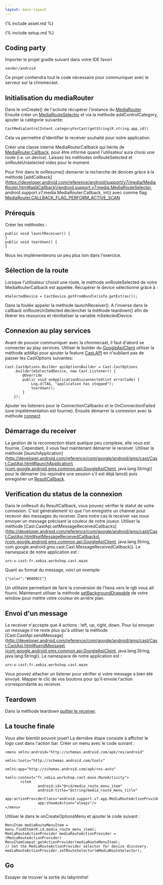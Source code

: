 ```yaml
---
layout: main-layout
---
```


{% include asset.md %}

{% include setup.md %}

## Coding party

Importer le projet gradle suivant dans votre IDE favori

    sender/android

Ce projet contiendra tout le code nécessaire pour communiquer avec le serveur sur la chromecast.

## Initialisation du mediaRouter

Dans le onCreate() de l'activité récupérer l'instance du [MediaRouter](https://developer.android.com/reference/android/support/v7/media/MediaRouter.html#getInstance\(android.content.Context\)).
Ensuite créer un [MediaRouteSelector](http://developer.android.com/reference/android/support/v7/media/MediaRouteSelector.Builder.html) et via la méthode addControlCategory, ajouter la catégorie suivante:

<pre><code>CastMediaControlIntent.categoryForCast(getString(R.string.app_id))</code></pre>

Cela va permettre d'identifier le receiver souhaité pour notre application.

Créer une classe interne MediaRouterCallback qui hérite de [MediaRouter.Callback](https://developer.android.com/reference/android/support/v7/media/MediaRouter.Callback.html), pour être
informé quand l'utilisateur aura choisi une route (i.e. un device). Laissez les méthodes onRouteSelected et onRouteUnselected vides pour le moment.

Pour finir dans le onResume() demarrer la recherche de devices grâce à la méthode [addCallback](https://developer.android.com/reference/android/support/v7/media/MediaRouter.html#addCallback\(android.support.v7.media.MediaRouteSelector, android.support.v7.media.MediaRouter.Callback, int\))
avec comme flag [MediaRouter.CALLBACK\_FLAG\_PERFORM\_ACTIVE\_SCAN](https://developer.android.com/reference/android/support/v7/media/MediaRouter.html#CALLBACK_FLAG_PERFORM_ACTIVE_SCAN)

## Prérequis
Créer les méthodes :

<pre><code>public void launchReceiver() {
}
public void teardown() {
}</code></pre>

Nous les implémenterons un peu plus loin dans l'exercice.

## Sélection de la route
Lorsque l'utilisateur choisit une route, le méthode onRouteSelected de votre MediaRouterCallback est appelée. Récupérer le
device sélectionné grâce à :
<pre><code class="java">mSelectedDevice = CastDevice.getFromBundle(info.getExtras());</code></pre>
Dans la foulée appeler la méthode launchReceiver().
A l'inverse dans le callback onRouteUnSelected déclencher la méthode teardown() afin de libérer les resources et réinitialiser la variable mSelectedDevice.

## Connexion au play services
Avant de pouvoir communiquer avec la chromecast, il faut d'abord se connecter au play services. Utiliser le builder du [GoogleApiClient](http://developer.android.com/reference/com/google/android/gms/common/api/GoogleApiClient.Builder.html)
utiliser la méthode addApi pour ajouter la feature [Cast.API](http://developer.android.com/reference/com/google/android/gms/cast/Cast.html#API) en n'oubliant pas de passer les CastOptions suivantes:
<pre><code class="java">Cast.CastOptions.Builder apiOptionsBuilder = Cast.CastOptions
    .builder(mSelectedDevice, new Cast.Listener() {
        @Override
        public void onApplicationDisconnected(int errorCode) {
            Log.d(TAG, "application has stopped");
            teardown();
        }
    });</code></pre>

Ajouter les listeners pour le ConnectionCallbacks et le OnConnectionFailed (une impélementation est fournie). Ensuite démarrer la connexion avec la méthode [connect](http://developer.android.com/reference/com/google/android/gms/common/api/GoogleApiClient.html#connect\(\))

## Démarrage du receiver

La gestion de la reconnection étant quelque peu complexe, elle vous est fournie. Cependant, il vous faut maintenant démarrer le receiver.
Utiliser la méthode [launchApplication](http://developer.android.com/reference/com/google/android/gms/cast/Cast.CastApi.html#launchApplication\(com.google.android.gms.common.api.GoogleApiClient, java.lang.String\)) pour le démarrer (où rejoindre une session s'il est déjà lancé) puis enregistrer un [ResultCallback](http://developer.android.com/reference/com/google/android/gms/common/api/ResultCallback.html).

## Verification du status de la connexion

Dans le onResult du ResultCallback, vous pouvez vérifier le statut de votre connexion. C'est généralement ici que l'on enregistre un channel pour recevoir des messages du receiver. Dans notre cas le receiver vas nous envoyer un message
précisant la couleur de notre joueur. Utiliser la méthode [Cast.CastApi.setMessageReceivedCallbacks](http://developer.android.com/reference/com/google/android/gms/cast/Cast.CastApi.html#setMessageReceivedCallbacks\(com.google.android.gms.common.api.GoogleApiClient, java.lang.String, com.google.android.gms.cast.Cast.MessageReceivedCallback\)). Le namespace de notre application est :
<pre><code>urn:x-cast:fr.xebia.workshop.cast.maze</code></pre>

Quant au format du message, voici un exemple:
<pre><code>{"color":"#0099CC"}</code></pre>

Un utilitaire permettant de faire la conversion de l'hexa vers le rgb vous ait fourni. Maintenant utiliser la méthode [setBackgroundDrawable](http://developer.android.com/reference/android/view/Window.html#setBackgroundDrawable\(android.graphics.drawable.Drawable\)) de votre window pour mettre votre couleur en arrière plan.


## Envoi d'un message

Le receiver n'accepte que 4 actions : left, up, right, down. Pour lui envoyer un message il ne reste plus qu'à utiliser la méthode  [Cast.CastApi.sendMessage](http://developer.android.com/reference/com/google/android/gms/cast/Cast.CastApi.html#sendMessage\(com.google.android.gms.common.api.GoogleApiClient, java.lang.String, java.lang.String\)). Le namespace de notre application est :
<pre><code>urn:x-cast:fr.xebia.workshop.cast.maze</code></pre>
Vous pouvez attacher un listener pour vérifier si votre message a bien été envoyé. Mapper le clic de vos boutons pour qu'il envoie l'action correspondante au receiver.

## Teardown

Dans la méthode teardown [quitter le receiver](http://developer.android.com/reference/com/google/android/gms/cast/Cast.CastApi.html#leaveApplication\(com.google.android.gms.common.api.GoogleApiClient\)).

## La touche finale

Vous aller bientôt pouvoir jouer! La dernière étape consiste à afficher le logo cast dans l'action bar. Créer un menu avec le code suivant :
<pre><code class="xml">&lt;menu xmlns:android="http://schemas.android.com/apk/res/android"
                             xmlns:tools="http://schemas.android.com/tools"
                             xmlns:app="http://schemas.android.com/apk/res-auto"
                             tools:context="fr.xebia.workshop.cast.maze.MazeActivity"&gt;
       &lt;item
               android:id="@+id/media_route_menu_item"
               android:title="@string/media_route_menu_title"
               app:actionProviderClass="android.support.v7.app.MediaRouteActionProvider"
               app:showAsAction="always"/&gt;
&lt;/menu&gt;</code></pre>

Utiliser le dans le onCreateOptionsMenu et ajouter le code suivant :

<pre><code class="java">MenuItem mediaRouteMenuItem = menu.findItem(R.id.media_route_menu_item);
MediaRouteActionProvider mediaRouteActionProvider = (MediaRouteActionProvider) MenuItemCompat.getActionProvider(mediaRouteMenuItem);
// Set the MediaRouteActionProvider selector for device discovery.
mediaRouteActionProvider.setRouteSelector(mMediaRouteSelector);</code></pre>

## Go

Essayer de trouver la sortie du labyrinthe\!



